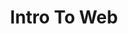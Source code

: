 ---
credit:
- Perditor
featured: false
recording: ''
slides: intro_to_web.pdf
tags:
- Explained how clients and servers communicate via HTTP.
- Warned about the the ethical and legal concerns of knowing how to hack websites.
- Introduced Google Gruyere and OverTheWire's Natas wargames.
time_close: ''
time_start: '2018-10-19T01:00:00.000000Z'
title: Intro To Web
---